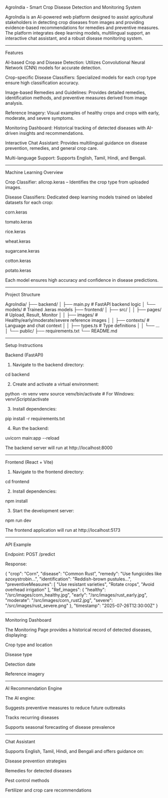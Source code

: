 AgroIndia - Smart Crop Disease Detection and Monitoring System

AgroIndia is an AI-powered web platform designed to assist agricultural stakeholders in detecting crop diseases from images and providing evidence-based recommendations for remedies and preventive measures. The platform integrates deep learning models, multilingual support, an interactive chat assistant, and a robust disease monitoring system.


---

Features

AI-based Crop and Disease Detection:
Utilizes Convolutional Neural Network (CNN) models for accurate detection.

Crop-specific Disease Classifiers:
Specialized models for each crop type ensure high classification accuracy.

Image-based Remedies and Guidelines:
Provides detailed remedies, identification methods, and preventive measures derived from image analysis.

Reference Imagery:
Visual examples of healthy crops and crops with early, moderate, and severe symptoms.

Monitoring Dashboard:
Historical tracking of detected diseases with AI-driven insights and recommendations.

Interactive Chat Assistant:
Provides multilingual guidance on disease prevention, remedies, and general crop care.

Multi-language Support:
Supports English, Tamil, Hindi, and Bengali.



---

Machine Learning Overview

Crop Classifier:
allcrop.keras – Identifies the crop type from uploaded images.

Disease Classifiers:
Dedicated deep learning models trained on labeled datasets for each crop:

corn.keras

tomato.keras

rice.keras

wheat.keras

sugarcane.keras

cotton.keras

potato.keras



Each model ensures high accuracy and confidence in disease predictions.


---

Project Structure

AgroIndia/
├── backend/
│   ├── main.py             # FastAPI backend logic
│   └── models/             # Trained .keras models
├── frontend/
│   ├── src/
│   │   ├── pages/          # Upload, Result, Monitor
│   │   ├── images/         # Healthy/early/moderate/severe reference images
│   │   ├── contexts/       # Language and chat context
│   │   ├── types.ts        # Type definitions
│   │   └── ...
│   └── public/
├── requirements.txt
└── README.md


---

Setup Instructions

Backend (FastAPI)

1. Navigate to the backend directory:

cd backend


2. Create and activate a virtual environment:

python -m venv venv
source venv/bin/activate  # For Windows: venv\Scripts\activate


3. Install dependencies:

pip install -r requirements.txt


4. Run the backend:

uvicorn main:app --reload



The backend server will run at http://localhost:8000


---

Frontend (React + Vite)

1. Navigate to the frontend directory:

cd frontend


2. Install dependencies:

npm install


3. Start the development server:

npm run dev



The frontend application will run at http://localhost:5173


---

API Example

Endpoint: POST /predict

Response:

{
  "crop": "Corn",
  "disease": "Common Rust",
  "remedy": "Use fungicides like azoxystrobin...",
  "identification": "Reddish-brown pustules...",
  "preventiveMeasures": [
    "Use resistant varieties",
    "Rotate crops",
    "Avoid overhead irrigation"
  ],
  "Ref_images": {
    "healthy": "/src/images/corn_healthy.jpg",
    "early": "/src/images/rust_early.jpg",
    "moderate": "/src/images/corn_rust2.jpg",
    "severe": "/src/images/rust_severe.png"
  },
  "timestamp": "2025-07-26T12:30:00Z"
}


---

Monitoring Dashboard

The Monitoring Page provides a historical record of detected diseases, displaying:

Crop type and location

Disease type

Detection date

Reference imagery



---

AI Recommendation Engine

The AI engine:

Suggests preventive measures to reduce future outbreaks

Tracks recurring diseases

Supports seasonal forecasting of disease prevalence



---

Chat Assistant

Supports English, Tamil, Hindi, and Bengali and offers guidance on:

Disease prevention strategies

Remedies for detected diseases

Pest control methods

Fertilizer and crop care recommendations